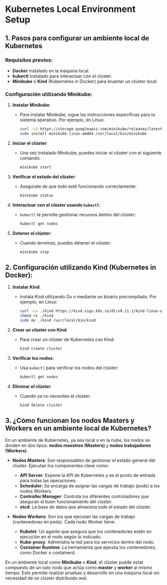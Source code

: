 # Kubernetes Local Environment Setup

## 1. Pasos para configurar un ambiente local de Kubernetes

### Requisitos previos:
- **Docker** instalado en la máquina local.
- **kubectl** instalado para interactuar con el clúster.
- **Minikube** o **Kind** (Kubernetes in Docker) para levantar un clúster local.

### Configuración utilizando Minikube:

1. **Instalar Minikube**:
   - Para instalar Minikube, sigue las instrucciones específicas para tu sistema operativo. Por ejemplo, en Linux:
     ```bash
     curl -LO https://storage.googleapis.com/minikube/releases/latest/minikube-linux-amd64
     sudo install minikube-linux-amd64 /usr/local/bin/minikube
     ```

2. **Iniciar el clúster**:
   - Una vez instalado Minikube, puedes iniciar el clúster con el siguiente comando:
     ```bash
     minikube start
     ```

3. **Verificar el estado del clúster**:
   - Asegúrate de que todo esté funcionando correctamente:
     ```bash
     minikube status
     ```

4. **Interactuar con el clúster usando `kubectl`**:
   - `kubectl` te permite gestionar recursos dentro del clúster:
     ```bash
     kubectl get nodes
     ```

5. **Detener el clúster**:
   - Cuando termines, puedes detener el clúster:
     ```bash
     minikube stop
     ```

## 2. Configuración utilizando Kind (Kubernetes in Docker):

1. **Instalar Kind**:
   - Instala Kind utilizando Go o mediante un binario precompilado. Por ejemplo, en Linux:
     ```bash
     curl -Lo ./kind https://kind.sigs.k8s.io/dl/v0.11.1/kind-linux-amd64
     chmod +x ./kind
     sudo mv ./kind /usr/local/bin/kind
     ```

2. **Crear un clúster con Kind**:
   - Para crear un clúster de Kubernetes con Kind:
     ```bash
     kind create cluster
     ```

3. **Verificar los nodos**:
   - Usa `kubectl` para verificar los nodos del clúster:
     ```bash
     kubectl get nodes
     ```

4. **Eliminar el clúster**:
   - Cuando ya no necesites el clúster:
     ```bash
     kind delete cluster
     ```

## 3. ¿Cómo funcionan los nodos Masters y Workers en un ambiente local de Kubernetes?

En un ambiente de Kubernetes, ya sea local o en la nube, los nodos se dividen en dos tipos: **nodos maestros (Masters)** y **nodos trabajadores (Workers)**.

- **Nodos Masters**: Son responsables de gestionar el estado general del clúster. Ejecutan los componentes clave como:
  - **API Server**: Expone la API de Kubernetes y es el punto de entrada para todas las operaciones.
  - **Scheduler**: Se encarga de asignar las cargas de trabajo (pods) a los nodos Workers.
  - **Controller Manager**: Controla los diferentes controladores que aseguran el buen funcionamiento del clúster.
  - **etcd**: La base de datos que almacena todo el estado del clúster.

- **Nodos Workers**: Son los que ejecutan las cargas de trabajo (contenedores en pods). Cada nodo Worker tiene:
  - **Kubelet**: Un agente que asegura que los contenedores estén en ejecución en el nodo según lo indicado.
  - **Kube-proxy**: Administra la red para los servicios dentro del nodo.
  - **Container Runtime**: La herramienta que ejecuta los contenedores, como Docker o containerd.

En un ambiente local como **Minikube** o **Kind**, el clúster puede estar compuesto de un solo nodo que actúa como **master** y **worker** al mismo tiempo. Esto permite realizar pruebas y desarrollo en una máquina local sin necesidad de un clúster distribuido real.
